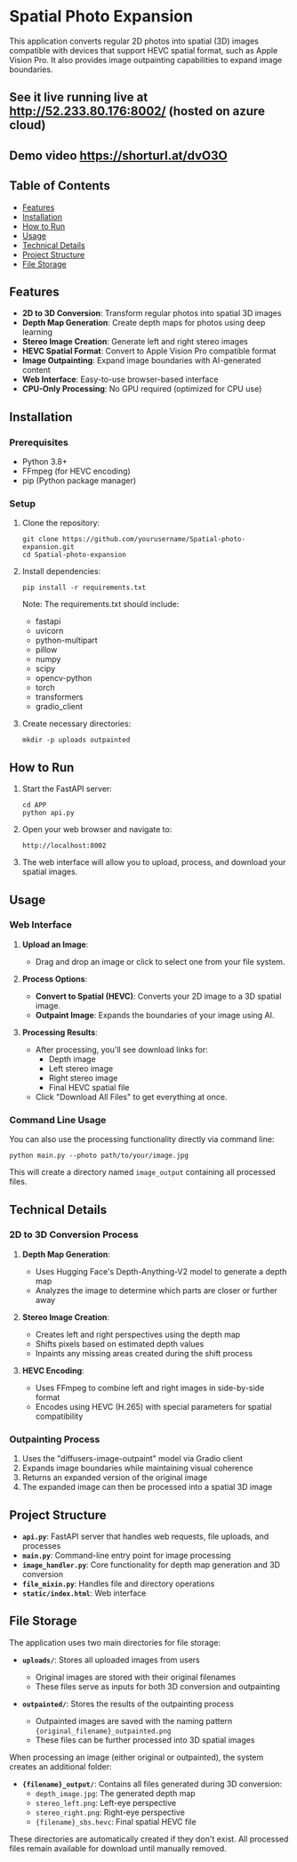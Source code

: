 # Spatial Photo Expansion

This application converts regular 2D photos into spatial (3D) images compatible with devices that support HEVC spatial format, such as Apple Vision Pro. It also provides image outpainting capabilities to expand image boundaries.

## See it live running live at http://52.233.80.176:8002/ (hosted on azure cloud)
## Demo video https://shorturl.at/dvO3O

## Table of Contents

- [Features](#features)
- [Installation](#installation)
- [How to Run](#how-to-run)
- [Usage](#usage)
- [Technical Details](#technical-details)
- [Project Structure](#project-structure)
- [File Storage](#file-storage)

## Features

- **2D to 3D Conversion**: Transform regular photos into spatial 3D images
- **Depth Map Generation**: Create depth maps for photos using deep learning
- **Stereo Image Creation**: Generate left and right stereo images
- **HEVC Spatial Format**: Convert to Apple Vision Pro compatible format
- **Image Outpainting**: Expand image boundaries with AI-generated content
- **Web Interface**: Easy-to-use browser-based interface
- **CPU-Only Processing**: No GPU required (optimized for CPU use)

## Installation

### Prerequisites

- Python 3.8+ 
- FFmpeg (for HEVC encoding)
- pip (Python package manager)

### Setup

1. Clone the repository:
   ```
   git clone https://github.com/yourusername/Spatial-photo-expansion.git
   cd Spatial-photo-expansion
   ```

2. Install dependencies:
   ```
   pip install -r requirements.txt
   ```

   Note: The requirements.txt should include:
   - fastapi
   - uvicorn
   - python-multipart
   - pillow
   - numpy
   - scipy
   - opencv-python
   - torch
   - transformers
   - gradio_client

3. Create necessary directories:
   ```
   mkdir -p uploads outpainted
   ```

## How to Run

1. Start the FastAPI server:
   ```
   cd APP
   python api.py
   ```

2. Open your web browser and navigate to:
   ```
   http://localhost:8002
   ```

3. The web interface will allow you to upload, process, and download your spatial images.

## Usage

### Web Interface

1. **Upload an Image**:
   - Drag and drop an image or click to select one from your file system.

2. **Process Options**:
   - **Convert to Spatial (HEVC)**: Converts your 2D image to a 3D spatial image.
   - **Outpaint Image**: Expands the boundaries of your image using AI.

3. **Processing Results**:
   - After processing, you'll see download links for:
     - Depth image
     - Left stereo image
     - Right stereo image
     - Final HEVC spatial file
   - Click "Download All Files" to get everything at once.

### Command Line Usage

You can also use the processing functionality directly via command line:

```python main.py --photo path/to/your/image.jpg```


This will create a directory named `image_output` containing all processed files.

## Technical Details

### 2D to 3D Conversion Process

1. **Depth Map Generation**:
   - Uses Hugging Face's Depth-Anything-V2 model to generate a depth map
   - Analyzes the image to determine which parts are closer or further away

2. **Stereo Image Creation**:
   - Creates left and right perspectives using the depth map
   - Shifts pixels based on estimated depth values
   - Inpaints any missing areas created during the shift process

3. **HEVC Encoding**:
   - Uses FFmpeg to combine left and right images in side-by-side format
   - Encodes using HEVC (H.265) with special parameters for spatial compatibility

### Outpainting Process

1. Uses the "diffusers-image-outpaint" model via Gradio client
2. Expands image boundaries while maintaining visual coherence
3. Returns an expanded version of the original image
4. The expanded image can then be processed into a spatial 3D image

## Project Structure

- **`api.py`**: FastAPI server that handles web requests, file uploads, and processes
- **`main.py`**: Command-line entry point for image processing
- **`image_handler.py`**: Core functionality for depth map generation and 3D conversion
- **`file_mixin.py`**: Handles file and directory operations
- **`static/index.html`**: Web interface

## File Storage

The application uses two main directories for file storage:

- **`uploads/`**: Stores all uploaded images from users
  - Original images are stored with their original filenames
  - These files serve as inputs for both 3D conversion and outpainting

- **`outpainted/`**: Stores the results of the outpainting process
  - Outpainted images are saved with the naming pattern `{original_filename}_outpainted.png`
  - These files can be further processed into 3D spatial images

When processing an image (either original or outpainted), the system creates an additional folder:

- **`{filename}_output/`**: Contains all files generated during 3D conversion:
  - `depth_image.jpg`: The generated depth map
  - `stereo_left.png`: Left-eye perspective
  - `stereo_right.png`: Right-eye perspective
  - `{filename}_sbs.hevc`: Final spatial HEVC file

These directories are automatically created if they don't exist. All processed files remain available for download until manually removed.
